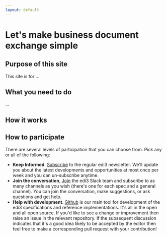 ```yaml
---
layout: default
---
```

# Let's make business document exchange simple

## Purpose of this site

This site is for ...

## What you need to do

...

## How it works 


## How to participate

There are several levels of participation that you can choose from.  Pick any or all of the following:

* **Keep Informed**.  [Subscribe]() to the regular edi3 newsletter.  We'll update you about the latest developments and opportunities at most once per week and you can un-subscribe anytime.
* **Join the conversation**,  [Join](http://chat.edi3.org/) the edi3 Slack team and subscribe to as many channels as you wish (there's one for each spec and a general channel).  You can join the conversation, make suggestions, or ask questions and get help.
* **Help with development**.  [Github](https://github.com/edi3) is our main tool for development of the edi3 specifications and reference implementations. It's all in the open and all open source.  If you'd like to see a change or improvement then raise an issue in the relevant repository.  If the subsequent discussion indicates that it's a good idea likely to be accepted by the editor then feel free to make a corresponding pull request with your contribution! 
